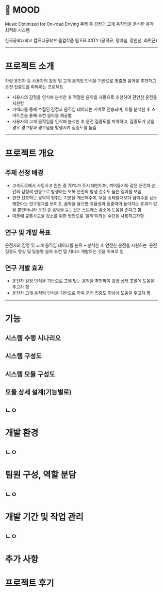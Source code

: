 # :red_car: MOOD
Music Optimized for On-road Driving
주행 중 감정과 고개 움직임을 분석한 음악 최적화 시스템

한국공학대학교 컴퓨터공학부 졸업작품 팀 FELICITY​
(공덕규, 정이슬, 장인선, 최민근)

----------------------------------------------------------
# 프로젝트 소개
차량 운전자 등 사용자의 감정 및 고개 움직임 인식을 기반으로 맞춤형 음악을 추천하고 운전 집중도를 파악하는 프로젝트
 - 사용자의 감정을 인식해 분석한 후 적절한 음악을 자동으로 추천하여 편안한 운전을 지원함
 - 카메라를 통해 수집된 감정과 움직임 데이터는 서버로 전송되며, 이를 분석한 후 스마트폰을 통해 추천 음악을 제공함
 - 사용자의 고개 움직임을 인식해 분석한 후 운전 집중도를 파악하고, 집중도가 낮을 경우 경고창과 경고음을 발생시켜 집중도를 높임
----------------------------------------------------------
# 프로젝트 개요
## 주제 선정 배경
 - 고속도로에서 사망사고 원인 중 70%가 주시 태만이며, 끼어들기와 같은 운전자 순간의 감정의 변동으로 발생하는 보복 운전의 발생 건수도 높은 결과를 보임
 - 한편 선호하는 음악의 청취는 기분을 개선해주며, 무음 상태일때보다 심박수를 감소해준다는 연구결과를 보이고, 음악을 들으면 효율성과 집중력이 높아지는 효과가 있을 뿐만아니라 운전 중 음악을 듣는것은 스트레스 감소에 도움을 준다고 함
 - 때문에 교통사고율 감소를 위한 방안으로 ‘음악’이라는 수단을 사용하고자함

## 연구 및 개발 목표
운전자의 감정 및 고개 움직임 데이터를 ​분류 • 분석한 후 안전한 운전을 지원하는 ​
운전 집중도 향상 및 맞춤형 음악 추천 앱 서비스​ 개발하는 것을 목표로 힘

## 연구 개발 효과
 - 운전자 감정 인식을 기반으로 그에 맞는 음악을 추천하여 감정 상태 조절에 도움을 주고자 함​
 - 운전자 고개 움직임 인식을 기반으로 하여 운전 집중도 향상에 도움을 주고자 함​

----------------------------------------------------------
# 기능
## 시스템 수행 시나리오

## 시스템 구성도

## 시스템 모듈 구성도

## 모듈 상세 설계(기능별로)
ㄴㅇ
----------------------------------------------------------
# 개발 환경
ㄴㅇ
----------------------------------------------------------
# 팀원 구성, 역할 분담
ㄴㅇ
----------------------------------------------------------
# 개발 기간 및 작업 관리
ㄴㅇ
----------------------------------------------------------
# 추가 사항

# 프로젝트 후기
